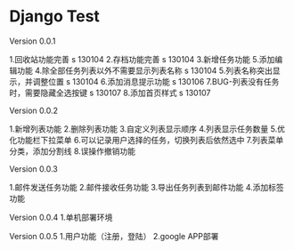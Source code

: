 Django Test
===========

Version 0.0.1

1.回收站功能完善 s 130104
2.存档功能完善 s 130104
3.新增任务功能 
5.添加编辑功能 
4.除全部任务列表以外不需要显示列表名称 s 130104
5.列表名称突出显示，并调整位置 s 130104
6.添加消息提示功能 s 130106
7.BUG-列表没有任务时，需要隐藏全选按键 s 130107
8.添加首页样式 s 130107

Version 0.0.2

1.新增列表功能 
2.删除列表功能 
3.自定义列表显示顺序 
4.列表显示任务数量 
5.优化功能栏下拉菜单 
6.可以记录用户选择的任务，切换列表后依然选中 
7.列表菜单分类，添加分割线
8.误操作撤销功能

Version 0.0.3

1.邮件发送任务功能 
2.邮件接收任务功能 
3.导出任务列表到邮件功能 
4.添加标签功能 

Version 0.0.4
1.单机部署环境

Version 0.0.5
1.用户功能（注册，登陆）
2.google APP部署